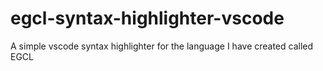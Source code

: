 # egcl-syntax-highlighter-vscode
A simple vscode syntax highlighter for the language I have created called EGCL
